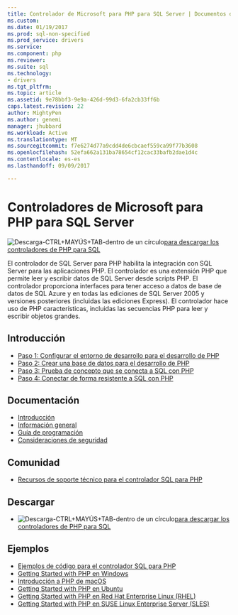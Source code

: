 ```yaml
---
title: Controlador de Microsoft para PHP para SQL Server | Documentos de Microsoft
ms.custom: 
ms.date: 01/19/2017
ms.prod: sql-non-specified
ms.prod_service: drivers
ms.service: 
ms.component: php
ms.reviewer: 
ms.suite: sql
ms.technology:
- drivers
ms.tgt_pltfrm: 
ms.topic: article
ms.assetid: 9e78bbf3-9e9a-426d-99d3-6fa2cb33ff6b
caps.latest.revision: 22
author: MightyPen
ms.author: genemi
manager: jhubbard
ms.workload: Active
ms.translationtype: MT
ms.sourcegitcommit: f7e6274d77a9cdd4de6cbcaef559ca99f77b3608
ms.openlocfilehash: 52efa662a131ba78654cf12cac33bafb2dae1d4c
ms.contentlocale: es-es
ms.lasthandoff: 09/09/2017

---
```

# <a name="microsoft-php-driver-for-sql-server"></a>Controladores de Microsoft para PHP para SQL Server

![Descarga-CTRL+MAYÚS+TAB-dentro de un círculo](../../ssdt/media/download.png)[para descargar los controladores de PHP para SQL](../sql-connection-libraries.md#anchor-20-drivers-relational-access)

El controlador de SQL Server para PHP habilita la integración con SQL Server para las aplicaciones PHP. El controlador es una extensión PHP que permite leer y escribir datos de SQL Server desde scripts PHP. El controlador proporciona interfaces para tener acceso a datos de base de datos de SQL Azure y en todas las ediciones de SQL Server 2005 y versiones posteriores (incluidas las ediciones Express). El controlador hace uso de PHP características, incluidas las secuencias PHP para leer y escribir objetos grandes.  
  
## <a name="getting-started"></a>Introducción  
* [Paso 1: Configurar el entorno de desarrollo para el desarrollo de PHP](step-1-configure-development-environment-for-php-development.md)  
* [Paso 2: Crear una base de datos para el desarrollo de PHP](step-2-create-a-sql-database-for-php-development.md)  
* [Paso 3: Prueba de concepto que se conecta a SQL con PHP](step-3-proof-of-concept-connecting-to-sql-using-php.md)  
* [Paso 4: Conectar de forma resistente a SQL con PHP](step-4-connect-resiliently-to-sql-with-php.md)  
  
## <a name="documentation"></a>Documentación  
* [Introducción](getting-started-with-the-php-sql-driver.md)
* [Información general](overview-of-the-php-sql-driver.md)
* [Guía de programación](programming-guide-for-php-sql-driver.md) 
* [Consideraciones de seguridad](security-considerations-for-php-sql-driver.md)
  
## <a name="community"></a>Comunidad  
* [Recursos de soporte técnico para el controlador SQL para PHP](support-resources-for-the-php-sql-driver.md)
  
## <a name="download"></a>Descargar  
* ![Descarga-CTRL+MAYÚS+TAB-dentro de un círculo](../../ssdt/media/download.png)[para descargar los controladores de PHP para SQL](../sql-connection-libraries.md#anchor-20-drivers-relational-access)
  
## <a name="samples"></a>Ejemplos  
* [Ejemplos de código para el controlador SQL para PHP](code-samples-for-php-sql-driver.md)
* [Getting Started with PHP en Windows](https://www.microsoft.com/sql-server/developer-get-started/php/windows/)
* [Introducción a PHP de macOS](https://www.microsoft.com/sql-server/developer-get-started/php/mac/)
* [Getting Started with PHP en Ubuntu](https://www.microsoft.com/sql-server/developer-get-started/php/ubuntu/)
* [Getting Started with PHP en Red Hat Enterprise Linux (RHEL)](https://www.microsoft.com/sql-server/developer-get-started/php/rhel/)
* [Getting Started with PHP en SUSE Linux Enterprise Server (SLES)](https://www.microsoft.com/sql-server/developer-get-started/php/sles/)

